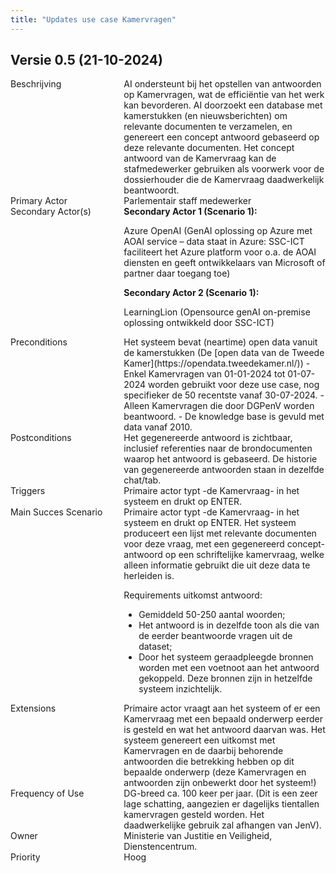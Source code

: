 ```yaml
---
title: "Updates use case Kamervragen"
---
```


## Versie 0.5 (21-10-2024)

<div style="display: flex; gap: 20px;">

<div style="flex: 1;">
Beschrijving
</div>

<div style="flex: 2;">
AI ondersteunt bij het opstellen van antwoorden op Kamervragen, wat de efficiëntie van het werk kan bevorderen. AI doorzoekt een database met kamerstukken (en nieuwsberichten) om relevante documenten te verzamelen, en genereert een concept antwoord gebaseerd op deze relevante documenten. Het concept antwoord van de Kamervraag kan de stafmedewerker gebruiken als voorwerk voor de dossierhouder die de Kamervraag daadwerkelijk beantwoordt.  

</div>

</div>

<div style="display: flex; gap: 20px;">
<div style="flex: 1;">
Primary Actor
</div>

<div style="flex: 2;">
Parlementair staff medewerker  
  
</div>

</div>

<div style="display: flex; gap: 20px;">
<div style="flex: 1;">
Secondary Actor(s)
  
</div>

<div style="flex: 2;">
<strong>Secondary Actor 1 (Scenario 1):</strong>
  
Azure OpenAI (GenAI oplossing op Azure met AOAI service – data staat in Azure: SSC-ICT faciliteert het Azure platform voor o.a. de AOAI diensten en geeft ontwikkelaars van Microsoft of partner daar toegang toe)

<strong>Secondary Actor 2 (Scenario 1):</strong>

LearningLion (Opensource genAI on-premise oplossing ontwikkeld door SSC-ICT)  

</div>

</div>

<div style="display: flex; gap: 20px;">
<div style="flex: 1;">
Preconditions
</div>

<div style="flex: 2;">
Het systeem bevat (neartime) open data vanuit de kamerstukken (De [open data van de Tweede Kamer](https://opendata.tweedekamer.nl/))
- Enkel Kamervragen van 01-01-2024 tot 01-07-2024 worden gebruikt voor deze use case, nog specifieker de 50 recentste vanaf 30-07-2024.
- Alleen Kamervragen die door DGPenV worden beantwoord.
- De knowledge base is gevuld met data vanaf 2010.  
  
</div>

</div>

<div style="display: flex; gap: 20px;">
<div style="flex: 1;">
Postconditions
</div>

<div style="flex: 2;">
Het gegenereerde antwoord is zichtbaar, inclusief referenties naar de brondocumenten waarop het antwoord is gebaseerd. De historie van gegenereerde antwoorden staan in dezelfde chat/tab.  

</div>

</div>

<div style="display: flex; gap: 20px;">
<div style="flex: 1;">
Triggers
</div>

<div style="flex: 2;">
Primaire actor typt -de Kamervraag- in het systeem en drukt op ENTER.  

</div>

</div>

<div style="display: flex; gap: 20px;">
<div style="flex: 1;">
Main Succes Scenario
</div>

<div style="flex: 2;">
Primaire actor typt -de Kamervraag- in het systeem en drukt op ENTER. Het systeem produceert een lijst met relevante documenten voor deze vraag, met een gegenereerd concept-antwoord op een schriftelijke kamervraag, welke alleen informatie gebruikt die uit deze data te herleiden is.

Requirements uitkomst antwoord:
- Gemiddeld 50-250 aantal woorden;
- Het antwoord is in dezelfde toon als die van de eerder beantwoorde vragen uit de dataset;
- Door het systeem geraadpleegde bronnen worden met een voetnoot aan het antwoord gekoppeld. Deze bronnen zijn in hetzelfde systeem inzichtelijk.   

</div>

</div>

<div style="display: flex; gap: 20px;">
<div style="flex: 1;">
Extensions
</div>

<div style="flex: 2;">
Primaire actor vraagt aan het systeem of er een Kamervraag met een bepaald onderwerp eerder is gesteld en wat het antwoord daarvan was. Het systeem genereert een uitkomst met Kamervragen en de daarbij behorende antwoorden die betrekking hebben op dit bepaalde onderwerp (deze Kamervragen en antwoorden zijn onbewerkt door het systeem!)  

</div>

</div>

<div style="display: flex; gap: 20px;">
<div style="flex: 1;">
Frequency of Use
  
</div>

<div style="flex: 2;">
DG-breed ca. 100 keer per jaar. (Dit is een zeer lage schatting, aangezien er dagelijks tientallen kamervragen gesteld worden. Het daadwerkelijke gebruik zal afhangen van JenV).  

</div>

</div>

<div style="display: flex; gap: 20px;">
<div style="flex: 1;">
Owner
</div>

<div style="flex: 2;">
Ministerie van Justitie en Veiligheid, Dienstencentrum.  

</div>

</div>

<div style="display: flex; gap: 20px;">
<div style="flex: 1;">
Priority
</div>

<div style="flex: 2;">
Hoog  

</div>

</div>
